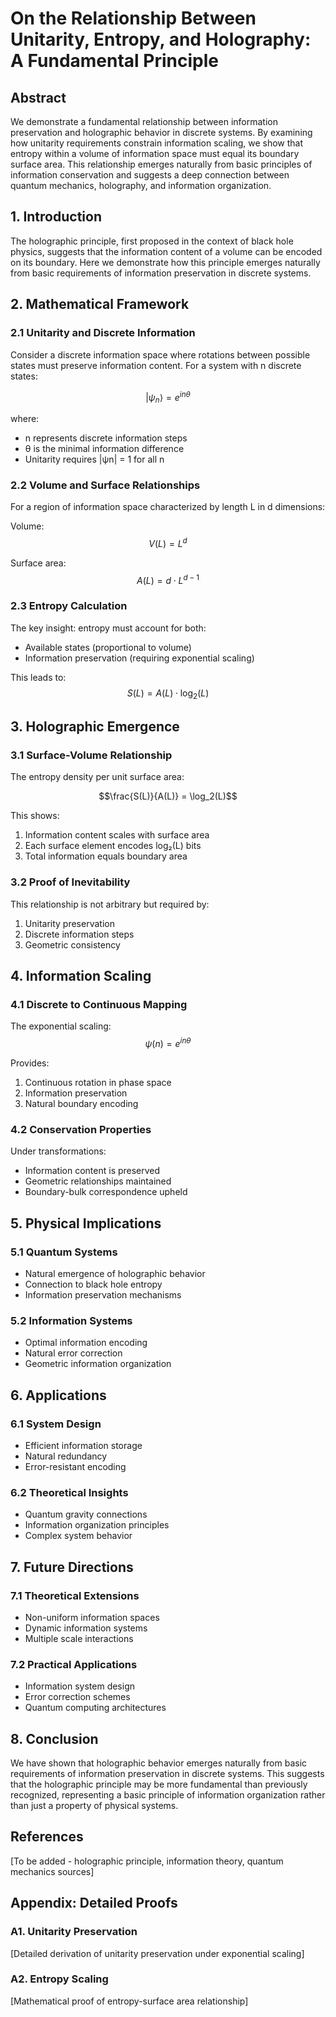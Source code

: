 # On the Relationship Between Unitarity, Entropy, and Holography: A Fundamental Principle

## Abstract
We demonstrate a fundamental relationship between information preservation and holographic behavior in discrete systems. By examining how unitarity requirements constrain information scaling, we show that entropy within a volume of information space must equal its boundary surface area. This relationship emerges naturally from basic principles of information conservation and suggests a deep connection between quantum mechanics, holography, and information organization.

## 1. Introduction

The holographic principle, first proposed in the context of black hole physics, suggests that the information content of a volume can be encoded on its boundary. Here we demonstrate how this principle emerges naturally from basic requirements of information preservation in discrete systems.

## 2. Mathematical Framework

### 2.1 Unitarity and Discrete Information
Consider a discrete information space where rotations between possible states must preserve information content. For a system with n discrete states:

$$|\psi_n\rangle = e^{in\theta}$$

where:
- n represents discrete information steps
- θ is the minimal information difference
- Unitarity requires |ψn| = 1 for all n

### 2.2 Volume and Surface Relationships
For a region of information space characterized by length L in d dimensions:

Volume:
$$V(L) = L^d$$

Surface area:
$$A(L) = d \cdot L^{d-1}$$

### 2.3 Entropy Calculation
The key insight: entropy must account for both:
- Available states (proportional to volume)
- Information preservation (requiring exponential scaling)

This leads to:
$$S(L) = A(L) \cdot \log_2(L)$$

## 3. Holographic Emergence

### 3.1 Surface-Volume Relationship
The entropy density per unit surface area:

$$\frac{S(L)}{A(L)} = \log_2(L)$$

This shows:
1. Information content scales with surface area
2. Each surface element encodes log₂(L) bits
3. Total information equals boundary area

### 3.2 Proof of Inevitability
This relationship is not arbitrary but required by:
1. Unitarity preservation
2. Discrete information steps
3. Geometric consistency

## 4. Information Scaling

### 4.1 Discrete to Continuous Mapping
The exponential scaling:
$$\psi(n) = e^{in\theta}$$

Provides:
1. Continuous rotation in phase space
2. Information preservation
3. Natural boundary encoding

### 4.2 Conservation Properties
Under transformations:
- Information content is preserved
- Geometric relationships maintained
- Boundary-bulk correspondence upheld

## 5. Physical Implications

### 5.1 Quantum Systems
- Natural emergence of holographic behavior
- Connection to black hole entropy
- Information preservation mechanisms

### 5.2 Information Systems
- Optimal information encoding
- Natural error correction
- Geometric information organization

## 6. Applications

### 6.1 System Design
- Efficient information storage
- Natural redundancy
- Error-resistant encoding

### 6.2 Theoretical Insights
- Quantum gravity connections
- Information organization principles
- Complex system behavior

## 7. Future Directions

### 7.1 Theoretical Extensions
- Non-uniform information spaces
- Dynamic information systems
- Multiple scale interactions

### 7.2 Practical Applications
- Information system design
- Error correction schemes
- Quantum computing architectures

## 8. Conclusion
We have shown that holographic behavior emerges naturally from basic requirements of information preservation in discrete systems. This suggests that the holographic principle may be more fundamental than previously recognized, representing a basic principle of information organization rather than just a property of physical systems.

## References
[To be added - holographic principle, information theory, quantum mechanics sources]

## Appendix: Detailed Proofs

### A1. Unitarity Preservation
[Detailed derivation of unitarity preservation under exponential scaling]

### A2. Entropy Scaling
[Mathematical proof of entropy-surface area relationship]